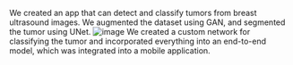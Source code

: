 We created an app that can detect and classify tumors from breast ultrasound images. 
We augmented the dataset using GAN, and segmented the tumor using UNet.
![image](https://github.com/alexandra-murariu/breast-cancer/assets/72067830/8c8461e8-30a6-467e-b297-f5f20e0b48ee)
We created a custom network for classifying the tumor and incorporated everything into an end-to-end model, which was integrated into a mobile application.
